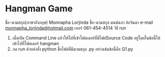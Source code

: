 # Hangman Game
ชื่อ-นามสกุล(ภาษาอังกฤษ)    Monnapha Lorjinda
ชื่อ-นามสกุล มนต์นภา ล้อจินดา
e-mail monnapha_lorjinda@hotmail.com
เบอร์ 061-454-4514
วิธี run 
1. เมื่อเปิด Command Line แล้วให้ไปที่เข้าโฟลเดอร์ที่มีไฟล์Source Code อยู่โดยในข้อนี้ให้เข้าไปที่โฟลเดอร์ hangman
2. กด run ด้วยคำสั่ง python ชื่อไฟล์ที่มีนามสกุล .py อย่างเช่นข้อนี้คือ Q1.py
